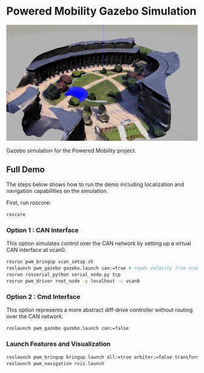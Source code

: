 # Powered Mobility Gazebo Simulation

![title image](figures/title.jpg)

Gazebo simulation for the Powered Mobility project.

## Full Demo

The steps below shows how to run the demo including localization and navigation capabilities on the simulation.

First, run roscore:

```bash
roscore
```

### Option 1 : CAN Interface

This option simulates control over the CAN network by setting up a virtual CAN interface at vcan0.

```bash
rosrun pwm_bringup vcan_setup.sh
roslaunch pwm_gazebo gazebo.launch can:=true # reads velocity from vcan0
rosrun rosserial_python serial_node.py tcp
rosrun pwm_driver rnet_node -p localhost -c vcan0
```

### Option 2 : Cmd Interface

This option represents a more abstract diff-drive controller without routing over the CAN network.

```bash
roslaunch pwm_gazebo gazebo.launch can:=false
```

### Launch Features and Visualization

```bash
roslaunch pwm_bringup bringup.launch all:=true arbiter:=false transform:=false hardware:=false
roslaunch pwm_navigation rviz.launch
```
